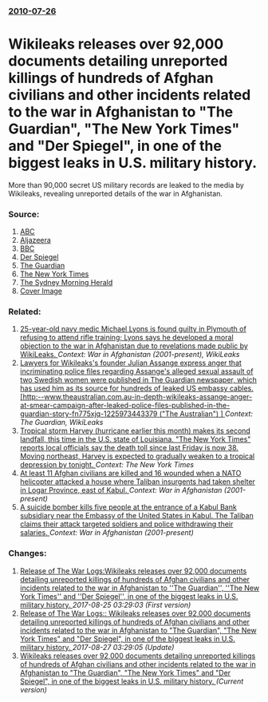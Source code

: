 ### [2010-07-26](/news/2010/07/26/index.md)

# Wikileaks releases over 92,000 documents detailing unreported killings of hundreds of Afghan civilians and other incidents related to the war in Afghanistan to "The Guardian", "The New York Times" and "Der Spiegel", in one of the biggest leaks in U.S. military history. 

More than 90,000 secret US military records are leaked to the media by Wikileaks, revealing unreported details of the war in Afghanistan.


### Source:

1. [ABC](http://www.abc.net.au/news/stories/2010/07/26/2964720.htm)
2. [Aljazeera](http://english.aljazeera.net/news/americas/2010/07/201072612817513609.html)
3. [BBC](http://www.bbc.co.uk/news/world-us-canada-10757344)
4. [Der Spiegel](http://www.spiegel.de/international/world/0,1518,708314,00.html)
5. [The Guardian](http://www.guardian.co.uk/world/2010/jul/25/afghanistan-war-logs-military-leaks)
6. [The New York Times](http://www.nytimes.com/2010/07/26/world/asia/26warlogs.html?_r=1&pagewanted=all)
7. [The Sydney Morning Herald](http://news.smh.com.au/breaking-news-world/us-condemns-massive-leak-of-afghan-war-files-20100726-10r8h.html)
7. [Cover Image](http://www.bbc.co.uk/news/special/2015/newsspec_10857/bbc_news_logo.png?cb=1)

### Related:

1. [25-year-old navy medic Michael Lyons is found guilty in Plymouth of refusing to attend rifle training; Lyons says he developed a moral objection to the war in Afghanistan due to revelations made public by WikiLeaks. ](/news/2011/07/5/25-year-old-navy-medic-michael-lyons-is-found-guilty-in-plymouth-of-refusing-to-attend-rifle-training-lyons-says-he-developed-a-moral-objec.md) _Context: War in Afghanistan (2001-present), WikiLeaks_
2. [Lawyers for Wikileaks's founder Julian Assange express anger that incriminating police files regarding Assange's alleged sexual assault of two Swedish women were published in The Guardian newspaper, which has used him as its source for hundreds of leaked US embassy cables. [http:--www.theaustralian.com.au-in-depth-wikileaks-assange-anger-at-smear-campaign-after-leaked-police-files-published-in-the-guardian-story-fn775xjq-1225973443379 ("The Australian") ] ](/news/2010/12/19/lawyers-for-wikileaksas-founder-julian-assange-express-anger-that-incriminating-police-files-regarding-assangeas-alleged-sexual-assault.md) _Context: The Guardian, WikiLeaks_
3. [Tropical storm Harvey (hurricane earlier this month) makes its second landfall, this time in the U.S. state of Louisiana. "The New York Times" reports local officials say the death toll since last Friday is now 38. Moving northeast, Harvey is expected to gradually weaken to a tropical depression by tonight. ](/news/2017/08/30/tropical-storm-harvey-hurricane-earlier-this-month-makes-its-second-landfall-this-time-in-the-u-s-state-of-louisiana-the-new-york-time.md) _Context: The New York Times_
4. [At least 11 Afghan civilians are killed and 16 wounded when a NATO helicopter attacked a house where Taliban insurgents had taken shelter in Logar Province, east of Kabul. ](/news/2017/08/30/at-least-11-afghan-civilians-are-killed-and-16-wounded-when-a-nato-helicopter-attacked-a-house-where-taliban-insurgents-had-taken-shelter-in.md) _Context: War in Afghanistan (2001-present)_
5. [A suicide bomber kills five people at the entrance of a Kabul Bank subsidiary near the Embassy of the United States in Kabul. The Taliban claims their attack targeted soldiers and police withdrawing their salaries. ](/news/2017/08/29/a-suicide-bomber-kills-five-people-at-the-entrance-of-a-kabul-bank-subsidiary-near-the-embassy-of-the-united-states-in-kabul-the-taliban-cl.md) _Context: War in Afghanistan (2001-present)_

### Changes:

1. [Release of The War Logs:Wikileaks releases over 92,000 documents detailing unreported killings of hundreds of Afghan civilians and other incidents related to the war in Afghanistan to ''The Guardian'', ''The New York Times'' and ''Der Spiegel'', in one of the biggest leaks in U.S. military history. ](/news/2010/07/26/release-of-the-war-logs-pwikileaks-releases-over-92-000-documents-detailing-unreported-killings-of-hundreds-of-afghan-civilians-and-other-in.md) _2017-08-25 03:29:03 (First version)_
2. [Release of The War Logs:: Wikileaks releases over 92,000 documents detailing unreported killings of hundreds of Afghan civilians and other incidents related to the war in Afghanistan to "The Guardian", "The New York Times" and "Der Spiegel", in one of the biggest leaks in U.S. military history. ](/news/2010/07/26/release-of-the-war-logs-wikileaks-releases-over-92-000-documents-detailing-unreported-killings-of-hundreds-of-afghan-civilians-and-other-i.md) _2017-08-27 03:29:05 (Update)_
2. [Wikileaks releases over 92,000 documents detailing unreported killings of hundreds of Afghan civilians and other incidents related to the war in Afghanistan to "The Guardian", "The New York Times" and "Der Spiegel", in one of the biggest leaks in U.S. military history. ](/news/2010/07/26/wikileaks-releases-over-92-000-documents-detailing-unreported-killings-of-hundreds-of-afghan-civilians-and-other-incidents-related-to-the-wa.md) _(Current version)_
